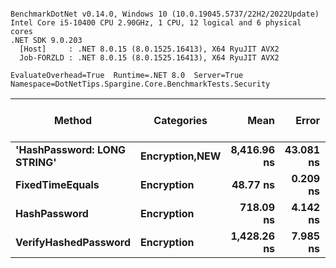 ```

BenchmarkDotNet v0.14.0, Windows 10 (10.0.19045.5737/22H2/2022Update)
Intel Core i5-10400 CPU 2.90GHz, 1 CPU, 12 logical and 6 physical cores
.NET SDK 9.0.203
  [Host]     : .NET 8.0.15 (8.0.1525.16413), X64 RyuJIT AVX2
  Job-FORZLD : .NET 8.0.15 (8.0.1525.16413), X64 RyuJIT AVX2

EvaluateOverhead=True  Runtime=.NET 8.0  Server=True  
Namespace=DotNetTips.Spargine.Core.BenchmarkTests.Security  

```
| Method                      | Categories         | Mean        | Error     | StdDev    | StdErr    | Min         | Q1          | Median      | Q3          | Max         | Op/s         | CI99.9% Margin | Iterations | Kurtosis | MValue | Skewness | Rank | LogicalGroup | Baseline | Completed Work Items | Lock Contentions | Exceptions | Gen0   | Code Size | Allocated |
|---------------------------- |------------------- |------------:|----------:|----------:|----------:|------------:|------------:|------------:|------------:|------------:|-------------:|---------------:|-----------:|---------:|-------:|---------:|-----:|------------- |--------- |---------------------:|-----------------:|-----------:|-------:|----------:|----------:|
| **&#39;HashPassword: LONG STRING&#39;** | **Encryption,**NEW**** | **8,416.96 ns** | **43.081 ns** | **40.298 ns** | **10.405 ns** | **8,364.15 ns** | **8,386.77 ns** | **8,415.64 ns** | **8,437.84 ns** | **8,506.39 ns** |    **118,807.7** |       **2.298 ns** |      **15.00** |    **2.446** |  **2.000** |   **0.5349** |    **4** | *****            | **No**       |                    **-** |                **-** |          **-** | **0.0153** |     **350 B** |    **2320 B** |
| **FixedTimeEquals**             | **Encryption**         |    **48.77 ns** |  **0.209 ns** |  **0.196 ns** |  **0.051 ns** |    **48.35 ns** |    **48.74 ns** |    **48.76 ns** |    **48.90 ns** |    **49.04 ns** | **20,504,100.2** |       **7.475 ns** |      **15.00** |    **2.474** |  **2.000** |  **-0.6811** |    **1** | *****            | **No**       |                    **-** |                **-** |          **-** | **0.0007** |     **604 B** |      **64 B** |
| **HashPassword**                | **Encryption**         |   **718.09 ns** |  **4.142 ns** |  **3.875 ns** |  **1.000 ns** |   **712.65 ns** |   **715.97 ns** |   **716.90 ns** |   **720.80 ns** |   **727.85 ns** |  **1,392,581.7** |       **7.000 ns** |      **15.00** |    **3.224** |  **2.000** |   **0.8811** |    **2** | *****            | **No**       |                    **-** |                **-** |          **-** | **0.0038** |     **356 B** |     **400 B** |
| **VerifyHashedPassword**        | **Encryption**         | **1,428.26 ns** |  **7.985 ns** |  **7.469 ns** |  **1.928 ns** | **1,415.72 ns** | **1,423.80 ns** | **1,428.90 ns** | **1,433.09 ns** | **1,441.59 ns** |    **700,150.4** |       **6.536 ns** |      **15.00** |    **1.836** |  **2.000** |  **-0.0630** |    **3** | *****            | **No**       |                    **-** |                **-** |          **-** | **0.0076** |   **1,181 B** |     **776 B** |
